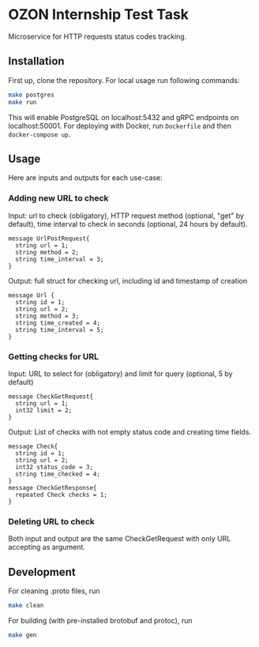 # OZON Internship Test Task

Microservice for HTTP requests status codes tracking.

## Installation
First up, clone the repository.
For local usage run following commands:

```bash
make postgres
make run
```
This will enable PostgreSQL on localhost:5432 and gRPC endpoints on localhost:50001. For deploying with Docker, run `Dockerfile` and then `docker-compose up`.

## Usage

Here are inputs and outputs for each use-case:
### Adding new URL to check
Input: url to check (obligatory), HTTP request method (optional, "get" by default), time interval to check in seconds (optional, 24 hours by default).
```
message UrlPostRequest{
  string url = 1;
  string method = 2;
  string time_interval = 3;
}
```
Output: full struct for checking url, including id and timestamp of creation
```
message Url {
  string id = 1;
  string url = 2;
  string method = 3;
  string time_created = 4;
  string time_interval = 5;
}
```
### Getting checks for URL
Input: URL to select for (obligatory) and limit for query (optional, 5 by default)

```
message CheckGetRequest{
  string url = 1;
  int32 limit = 2;
}
```
Output: List of checks with not empty status code and creating time fields.
```
message Check{
  string id = 1;
  string url = 2;
  int32 status_code = 3;
  string time_checked = 4;
}
message CheckGetResponse{
  repeated Check checks = 1;
}
```
### Deleting URL to check
Both input and output are the same CheckGetRequest with only URL accepting as argument.


## Development
For cleaning .proto files, run
```bash
make clean
```
For building (with pre-installed brotobuf and protoc), run
```bash
make gen
```